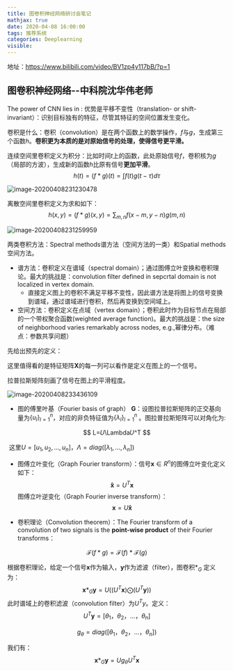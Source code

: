 ```yaml
---
title: 图卷积神经网络研讨会笔记
mathjax: true
date: 2020-04-08 16:00:00
tags: 推荐系统
categories: Deeplearning
visible:
---
```






地址：https://www.bilibili.com/video/BV1zp4y117bB/?p=1





## 图卷积神经网络--中科院沈华伟老师



The power of CNN lies in : 优势是平移不变性（translation- or shift-invariant）：识别目标独有的特征，尽管其特征的空间位置发生变化。





卷积是什么：卷积（convolution）是在两个函数上的数学操作，$f$与$g$，生成第三个函数$h$。**卷积更为本质的是对原始信号的处理，使得信号更平滑。**



连续空间里卷积定义为积分：比如时间$t$上的函数，此处原始信号$f$，卷积核为$g$（局部的方波），生成新的函数$h$比原有信号**更加平滑**。
$$
h(t) = (f * g)(t) =\int f(t)g(t -\tau)d\tau
$$


![image-20200408231230478](https://tva1.sinaimg.cn/large/00831rSTgy1gdmrjxa6zxj31ay07c0ta.jpg)



离散空间里卷积定义为求和如下：
$$
h(x,y) = (f * g) (x, y) =\sum_{m,n}f(x-m, y -n)g(m,n)
$$


![image-20200408231259959](https://tva1.sinaimg.cn/large/00831rSTgy1gdmrkasf6gj30y00lcjt3.jpg)





两类卷积方法：Spectral methods谱方法（空间方法的一类）和Spatial methods空间方法。



* 谱方法：卷积定义在谱域（spectral domain）；通过图傅立叶变换和卷积理论。最大的挑战是：convolution filter defined in sepcrtal domain is not localized in vertex domain.
  * 直接定义图上的卷积不满足平移不变性，因此谱方法是将图上的信号变换到谱域，通过谱域进行卷积，然后再变换到空间域上。
* 空间方法：卷积定义在点域（vertex domain）；卷积此时作为目标节点在局部的一个带权聚合函数(weighted average function)。最大的挑战是：the size of neighborhood varies remarkably across nodes, e.g.,幂律分布。（难点：参数共享问题）





先给出预先的定义：

这里值得看的是特征矩阵$\mathbf{X}$的每一列可以看作是定义在图上的一个信号。

拉普拉斯矩阵刻画了信号在图上的平滑程度。

![image-20200408233436109](https://tva1.sinaimg.cn/large/00831rSTgy1gdms6rl20xj31cx0u0dky.jpg)





* 图的傅里叶基（Fourier basis of graph） $\mathbf{G}$：设图拉普拉斯矩阵的正交基向量为$\{u_l\}_{l=1}^n$，对应的非负特征值为$\{\lambda_l \}_{l=1}^n$ 。图拉普拉斯矩阵可以对角化为:

$$
L=𝑈\Lambda𝑈^T
$$

​		这里$U = [u_1, u_2, ..., u_n ]$，$\Lambda = diag([\lambda_1,\dots,\lambda_n])$

* 图傅立叶变化（Graph Fourier transform）：信号$\mathbf{x}\in R^n$的图傅立叶变化定义如下：
  $$
  \mathbf{\hat x} = U^T\mathbf{x}
  $$
  图傅立叶逆变化（Graph Fourier inverse transform）：
  $$
  \mathbf{x} = U \mathbf{\hat x}
  $$
  
* 卷积理论（Convolution theorem）：The Fourier transform of a convolution of two signals is the **point-wise product** of their Fourier transforms：

$$
\mathcal{F}(f * g) = \mathcal{F}(f) * \mathcal{F}(g)
$$





根据卷积理论，给定一个信号$\mathbf{x}$作为输入，$\mathbf{y}$作为滤波（filter），图卷积$*_G$ 定义为：
$$
\mathbf{x} *_G \mathbf{y} = U((U^T\mathbf{x})\bigodot(U^T\mathbf{y}))
$$
此时谱域上的卷积滤波（convolution filter）为$U^Ty$。定义：
$$
U^T \mathbf{y} = [\theta_1，\theta_2，\dots，\theta_n]
$$

$$
g_{\theta} = diag( [\theta_1，\theta_2，\dots，\theta_n])
$$

我们有：
$$
\mathbf{x} *_G \mathbf{y} = Ug_{\theta} U^T\mathbf{x}
$$




